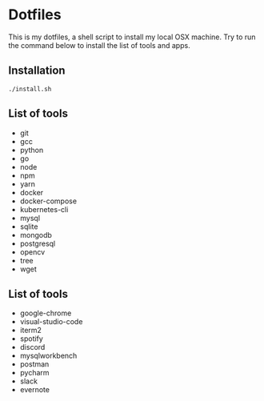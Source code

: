 # Dotfiles 

This is my dotfiles, a shell script to install my local OSX machine. Try to run the command below to install the list of tools and apps.

## Installation

```
./install.sh
```

## List of tools

- git
- gcc
- python
- go
- node
- npm
- yarn
- docker
- docker-compose
- kubernetes-cli
- mysql
- sqlite
- mongodb
- postgresql
- opencv
- tree
- wget

## List of tools

- google-chrome
- visual-studio-code
- iterm2
- spotify
- discord
- mysqlworkbench
- postman
- pycharm
- slack
- evernote
